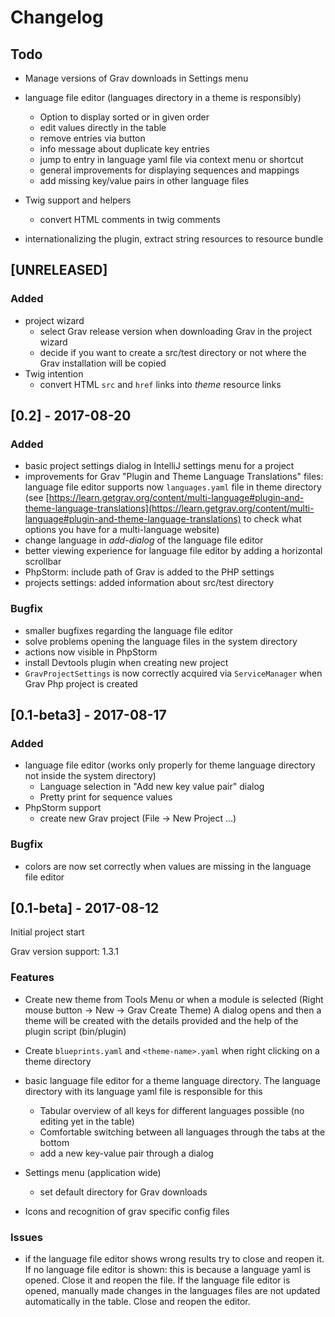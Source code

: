 # Changelog

## Todo
- Manage versions of Grav downloads in Settings menu
- language file editor (languages directory in a theme is responsibly)
    - Option to display sorted or in given order
    - edit values directly in the table
    - remove entries via button
    - info message about duplicate key entries
    - jump to entry in language yaml file via context menu or shortcut
    - general improvements for displaying sequences and mappings
    - add missing key/value pairs in other language files

- Twig support and helpers
    - convert HTML comments in twig comments

- internationalizing the plugin, extract string resources to resource bundle

## [UNRELEASED]

### Added
- project wizard
    - select Grav release version when downloading Grav in the project wizard
    - decide if you want to create a src/test directory or not where the
    Grav installation will be copied
- Twig intention
    - convert HTML ``src`` and ``href`` links into _theme_ resource links

## [0.2] - 2017-08-20

### Added

- basic project settings dialog in IntelliJ settings menu for a project
- improvements for Grav "Plugin and Theme Language Translations" files:
language file editor supports now ``languages.yaml`` file in theme directory
(see [https://learn.getgrav.org/content/multi-language#plugin-and-theme-language-translations](https://learn.getgrav.org/content/multi-language#plugin-and-theme-language-translations)
to check what options you have for a multi-language website)
- change language in _add-dialog_ of the language file editor
- better viewing experience for language file editor by adding a horizontal scrollbar
- PhpStorm: include path of Grav is added to the PHP settings
- projects settings: added information about src/test directory

### Bugfix
- smaller bugfixes regarding the language file editor
- solve problems opening the language files in the system directory
- actions now visible in PhpStorm
- install Devtools plugin when creating new project
- ``GravProjectSettings`` is now correctly acquired via ``ServiceManager`` when
Grav Php project is created

## [0.1-beta3] - 2017-08-17

### Added
- language file editor (works only properly for theme language directory not inside the system directory)
    - Language selection in "Add new key value pair" dialog
    - Pretty print for sequence values
- PhpStorm support
    - create new Grav project (File -> New Project ...)

### Bugfix
- colors are now set correctly when values are missing in the language file editor

## [0.1-beta] - 2017-08-12

Initial project start

Grav version support: 1.3.1

### Features

- Create new theme from Tools Menu or when a module is selected (Right mouse button -> New -> Grav Create Theme)
A dialog opens and then a theme will be created with the details provided
 and the help of the plugin script (bin/plugin)

- Create ``blueprints.yaml`` and ``<theme-name>.yaml`` when right clicking on a
theme directory

- basic language file editor for a theme language directory.
The language directory with its language yaml file is responsible for this
    - Tabular overview of all keys for different languages possible
    (no editing yet in the table)
    - Comfortable switching between all languages through the tabs at
    the bottom
    - add a new key-value pair through a dialog

- Settings menu (application wide)
    - set default directory for Grav downloads

- Icons and recognition of grav specific config files

### Issues

- if the language file editor shows wrong results try to close
and reopen it.
If no language file editor is shown: this is because a language yaml
is opened. Close it and reopen the file.
If the language file editor is opened, manually made changes in the
languages files are not updated automatically in the table. Close and reopen
the editor.


